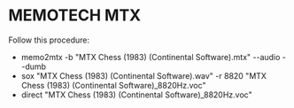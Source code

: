 # MEMOTECH MTX

Follow this procedure:

* memo2mtx -b "MTX Chess (1983) (Continental Software).mtx" --audio --dumb
* sox "MTX Chess (1983) (Continental Software).wav" -r 8820 "MTX Chess (1983) (Continental Software)_8820Hz.voc"
* direct "MTX Chess (1983) (Continental Software)_8820Hz.voc"


